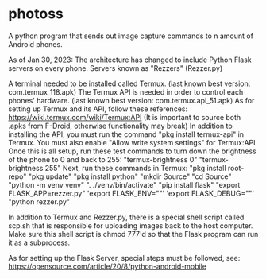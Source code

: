 # photoss
A python program that sends out image capture commands to n amount of Android phones.

As of Jan 30, 2023: The architecture has changed to include Python Flask servers on every phone.
Servers known as "Rezzers" (Rezzer.py)

A terminal needed to be installed called Termux. (last known best version: com.termux_118.apk)
The Termux API is needed in order to control each phones' hardware. (last known best version: com.termux.api_51.apk)
As for setting up Termux and its API, follow these references:
https://wiki.termux.com/wiki/Termux:API
(It is important to source both .apks from F-Droid, otherwise functionality may break)
In addition to installing the API, you must run the command "pkg install termux-api" in Termux.
You must also enable "Allow write system settings" for Termux:API
Once this is all setup, run these test commands to turn down the brightness of the phone to 0 and back to 255:
"termux-brightness 0"
"termux-brightness 255"
Next, run these commands in Termux:
"pkg install root-repo"
"pkg update"
"pkg install python"
"mkdir Source"
"cd Source"
"python -m venv venv"
". ./venv/bin/activate"
"pip install flask"
"export FLASK_APP=rezzer.py"
'export FLASK_ENV=""'
'export FLASK_DEBUG=""'
"python rezzer.py"

In addition to Termux and Rezzer.py, there is a special shell script called scp.sh that is responsible for uploading images
back to the host computer. Make sure this shell script is chmod 777'd so that the Flask program can run it as a subprocess.

As for setting up the Flask Server, special steps must be followed, see:
https://opensource.com/article/20/8/python-android-mobile
